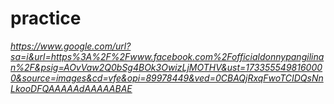 # practice
*https://www.google.com/url?sa=i&url=https%3A%2F%2Fwww.facebook.com%2Fofficialdonnypangilinan%2F&psig=AOvVaw2Q0bSg4BOk3OwizLjMOTHV&ust=1733555498160000&source=images&cd=vfe&opi=89978449&ved=0CBAQjRxqFwoTCIDQsNnLkooDFQAAAAAdAAAAABAE*
